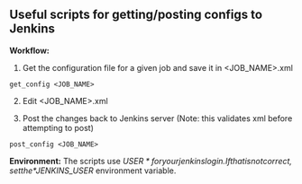 Useful scripts for getting/posting configs to Jenkins
--------------------

**Workflow:**

1) Get the configuration file for a given job and save it in \<JOB_NAME\>.xml
```
get_config <JOB_NAME>
```

2) Edit \<JOB_NAME\>.xml

3) Post the changes back to Jenkins server (Note: this validates xml before attempting to post)
```
post_config <JOB_NAME>
```

**Environment:**
The scripts use *$USER* for your jenkins login.  If that is not correct, set the *$JENKINS_USER* environment variable.
